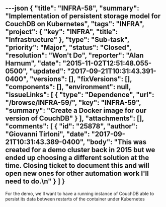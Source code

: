 ---json
{
  "title": "INFRA-58",
  "summary": "Implementation of persistent storage model for CouchDB on Kubernetes",
  "tags": "INFRA",
  "project": {
    "key": "INFRA",
    "title": "Infrastructure"
  },
  "type": "Sub-task",
  "priority": "Major",
  "status": "Closed",
  "resolution": "Won't Do",
  "reporter": "Alan Harnum",
  "date": "2015-11-02T12:51:48.055-0500",
  "updated": "2017-09-21T10:31:43.391-0400",
  "versions": [],
  "fixVersions": [],
  "components": [],
  "environment": null,
  "issueLinks": [
    {
      "type": "Dependence",
      "url": "/browse/INFRA-59/",
      "key": "INFRA-59",
      "summary": "Create a Docker image for our version of CouchDB"
    }
  ],
  "attachments": [],
  "comments": [
    {
      "id": "25878",
      "author": "Giovanni Tirloni",
      "date": "2017-09-21T10:31:43.389-0400",
      "body": "This was created for a demo cluster back in 2015 but we ended up choosing a different solution at the time. Closing ticket to document this and will open new ones for other automation work I'll need to do.\n"
    }
  ]
}
---
For the demo, we'll want to have a running instance of CouchDB able to persist its data between restarts of the container under Kubernetes

        